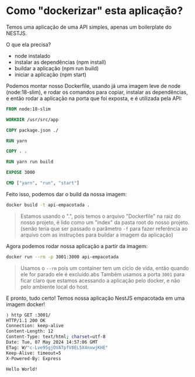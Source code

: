 # Como "dockerizar" esta aplicação?

Temos uma aplicação de uma API simples, apenas um boilerplate do NESTJS.

O que ela precisa?
- node instalado
- instalar as dependências (npm install)
- buildar a aplicação (npm run build)
- iniciar a aplicação (npm start)

Podemos montar nosso Dockerfile, usando já uma imagem leve de node (node:18-slim), e rodar os comandos para copiar, instalar as dependências, e então rodar a aplicação na porta que foi exposta, e é utilizada pela API:

```dockerfile
FROM node:18-slim

WORKDIR /usr/src/app

COPY package.json ./

RUN yarn 

COPY . .

RUN yarn run build

EXPOSE 3000

CMD ["yarn", "run", "start"]
```

Feito isso, podemos dar o build da nossa imagem:

```bash
docker build -t api-empacotada .
```

> Estamos usando o ".", pois temos o arquivo "Dockerfile" na raiz do nosso projeto, é lido como um "index" da pasta root do nosso projeto. (senão teria que ser passado o parâmetro `-f` para fazer referência ao arquivo com as instruções para buildar a imagem da aplicação)

Agora podemos rodar nossa aplicação a partir da imagem:

```bash
docker run --rm -p 3001:3000 api-empacotada
```

> Usamos o `--rm` pois um container tem um ciclo de vida, então quando ele for parado ele é excluído.abs
> Também usamos a porta `3001` para ficar claro que estamos acessando a aplicação pelo docker, e não pelo ambiente local do host.

E pronto, tudo certo!
Temos nossa aplicação NestJS empacotada em uma imagem docker!
```bash
⟩ http GET :3001/
HTTP/1.1 200 OK
Connection: keep-alive
Content-Length: 12
Content-Type: text/html; charset=utf-8
Date: Tue, 07 May 2024 14:57:06 GMT
ETag: W/"c-Lve95gjOVATpfV8EL5X4nxwjKHE"
Keep-Alive: timeout=5
X-Powered-By: Express

Hello World!
```
